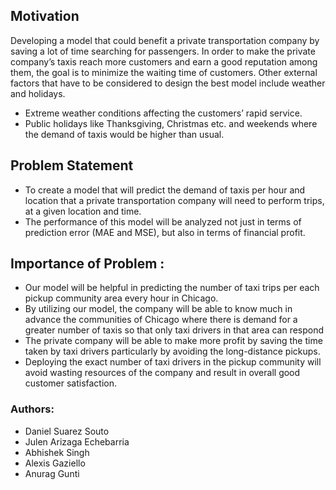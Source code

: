 
## Motivation
Developing a model that could benefit a private transportation company by saving a lot of time searching for passengers.
In order to make the private company’s taxis reach more customers and earn a good reputation among them, the goal is to minimize the waiting time of customers.
Other external factors that have to be considered to design the best model include weather and holidays. 
- Extreme weather conditions affecting the customers’ rapid service.
- Public holidays like Thanksgiving, Christmas etc. and weekends where the demand of taxis would be higher than usual.

## Problem Statement
- To create a model that will predict the demand of taxis per hour and location that a private transportation company will need to perform trips, at a given location and time. 
- The performance of this model will be analyzed not just in terms of prediction error (MAE and MSE), but also in terms of financial profit.

## Importance of Problem :
- Our model will be helpful in predicting the number of taxi trips per each pickup community area every hour in Chicago.
- By utilizing our model, the company will be able to know much in advance the communities of Chicago where there is demand for a greater number of taxis so that only taxi drivers in that area can respond
- The private company will be able to make more profit by saving the time taken by taxi drivers particularly by avoiding the long-distance pickups. 
- Deploying the exact number of taxi drivers in the pickup community will avoid wasting resources of the company and result in overall good customer satisfaction. 

### Authors:
- Daniel Suarez Souto
- Julen Arizaga Echebarria
- Abhishek Singh
- Alexis Gaziello
- Anurag Gunti




